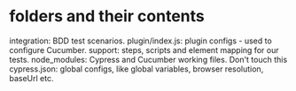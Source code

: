
# folders and their contents
integration: BDD test scenarios.
plugin/index.js: plugin configs - used to configure Cucumber.
support: steps, scripts and element mapping for our tests.
node_modules: Cypress and Cucumber working files. Don't touch this
cypress.json: global configs, like global variables, browser resolution, baseUrl etc.